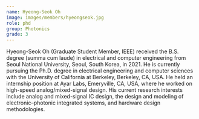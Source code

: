 ```yaml
---
name: Hyeong-Seok Oh
image: images/members/hyeongseok.jpg
role: phd
group: Photonics
grade: 3
---
```


Hyeong-Seok Oh (Graduate Student Member, IEEE) received the B.S. degree (summa cum laude) in electrical and computer engineering from Seoul National University, Seoul, South Korea, in 2021. He is currently pursuing the Ph.D. degree in electrical engineering and computer sciences with the University of California at Berkeley, Berkeley, CA, USA. He held an internship position at Ayar Labs, Emeryville, CA, USA, where he worked on high-speed analog/mixed-signal design. His current research interests include analog and mixed-signal IC design, the design and modeling of electronic–photonic integrated systems, and hardware design methodologies.


